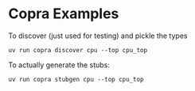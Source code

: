 # Copra Examples

To discover (just used for testing) and pickle the types
```
uv run copra discover cpu --top cpu_top
```

To actually generate the stubs:
```
uv run copra stubgen cpu --top cpu_top
```